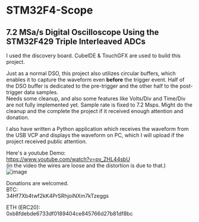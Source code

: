 # STM32F4-Scope
## 7.2 MSa/s Digital Oscilloscope Using the STM32F429 Triple Interleaved ADCs

I used the discovery board. CubeIDE & TouchGFX are used to build this project.

Just as a normal DSO, this project also utilizes circular buffers, which enables it to capture the waveform even **before** the trigger event. Half of the DSO buffer is dedicated to the pre-trigger and the other half to the post-trigger data samples. <br>
Needs some cleanup, and also some features like Volts/Div and Time/Div are not fully implemented yet. Sample rate is fixed to 7.2 Msps. Might do the cleanup and the complete the project if it received enough attention and donation.

I also have written a Python application which receives the waveform from the USB VCP and displays the waveform on PC, which I will upload if the project received public attention.

Here's a youtube Demo:<br>
https://www.youtube.com/watch?v=pv_ZHL44sbU<br>
(in the video the wires are loose and the distortion is due to that.)<br>
![image](https://user-images.githubusercontent.com/8644346/178038125-e4bdb67a-f545-4dda-a86f-d97f4b7a3c98.png)

Donations are welcomed.<br>
BTC:<br>
34Hf7Xb4twf2kK4PrSRhjoiNXm7kTzeggs

ETH (ERC20):<br>
0xb8fdebde6733df0189404ce845766d27b81df8bc
